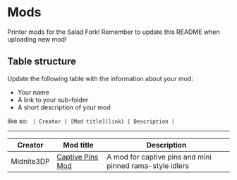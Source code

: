 # Mods

Printer mods for the Salad Fork!
Remember to update this README when uploading new mod!

## Table structure

Update the following table with the information about your mod:
- Your name
- A link to your sub-folder
- A short description of your mod

like so:
`
| Creator | [Mod title](link) | Description |`

---

| Creator | Mod title | Description | 
| --- | --- | --- |
| Midnite3DP | [Captive Pins Mod](/mods/Captive-Pins-Mod/)| A mod for captive pins and mini pinned rama-style idlers |
